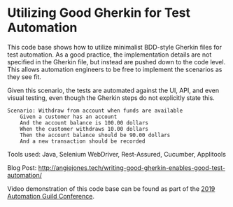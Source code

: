 # Utilizing Good Gherkin for Test Automation

This code base shows how to utilize minimalist BDD-style Gherkin files for test automation. As a good practice, the implementation details are not specified in the Gherkin file, but instead are pushed down to the code level. This allows automation engineers to be free to implement the scenarios as they see fit.

Given this scenario, the tests are automated against the UI, API, and even visual testing, even though the Gherkin steps do not explicitly state this.

```feature
Scenario: Withdraw from account when funds are available
    Given a customer has an account
    And the account balance is 100.00 dollars
    When the customer withdraws 10.00 dollars
    Then the account balance should be 90.00 dollars
    And a new transaction should be recorded
```

Tools used: Java, Selenium WebDriver, Rest-Assured, Cucumber, Applitools

Blog Post: http://angiejones.tech/writing-good-gherkin-enables-good-test-automation/

Video demonstration of this code base can be found as part of the [2019 Automation Guild Conference](https://guildconferences.com/).

